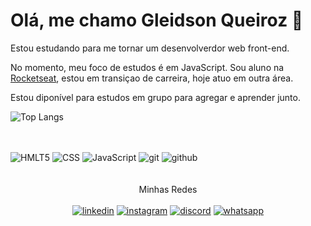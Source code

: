 # Olá, me chamo Gleidson Queiroz 👋

Estou estudando para me tornar um desenvolverdor web front-end.
<br>

No momento, meu foco de estudos é em JavaScript. Sou aluno na 	[Rocketseat](https://www.rocketseat.com.br/), estou em transiçao de carreira, hoje atuo em outra área.
<br>

Estou diponível para estudos em grupo para agregar e aprender junto.
<br>


![Top Langs](https://github-readme-stats.vercel.app/api/top-langs/?username=queiiroz&layout=compact&bg_color=00000000&theme=dark)
<br>
<br>


<div style="display: inline_block"><br>
<img alt="HMLT5" src="https://img.shields.io/badge/HTML5-E34F26?style=for-the-badge&logo=html5&logoColor=white" />
<img alt="CSS" src="https://img.shields.io/badge/CSS-007acc?&style=for-the-badge&logo=css3&logoColor=white"/>
<img alt="JavaScript" src="https://img.shields.io/badge/JavaScript-F7DF1E?style=for-the-badge&logo=javascript&logoColor=black"/>
<img alt="git" src="https://img.shields.io/badge/GIT-E44C30?style=for-the-badge&logo=git&logoColor=white"/>
<img alt="github" src="https://img.shields.io/badge/GitHub-000000?style=for-the-badge&logo=github&logoColor=white"/>
</div> <br><br>


<div style="text-align: center"> Minhas Redes </div>

<div style="display: inline_block; text-align: center"><br>
<a href="https://www.linkedin.com/in/gleidson-queiroz-32354a27a/"><img alt="linkedin" src="https://img.shields.io/badge/LinkedIn-0077B5?style=for-the-badge&logo=linkedin&logoColor=white"/></a>
<a href="https://www.instagram.com/queirozdj/"><img alt="instagram" src="https://img.shields.io/badge/Instagram-E4405F?style=for-the-badge&logo=instagram&logoColor=white"/></a>
<a href="https://discord.com/users/queiroziim"><img alt="discord" src="https://img.shields.io/badge/Discord-7289DA?style=for-the-badge&logo=discord&logoColor=white"/></a>
<a href="https://api.whatsapp.com/send/?phone=%2B5584999184746&text&type=phone_number&app_absent=0"><img alt="whatsapp" src="https://img.shields.io/badge/WhatsApp-25D366?style=for-the-badge&logo=whatsapp&logoColor=white"/></a>
</div>

